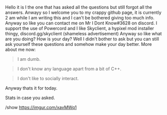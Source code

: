 Hello it is I the one that has asked all the questions but still forgot all the answers.
Anwayy so I welcome you to my crappy github page, it is currently 2 am while I am writing this and I can't be bothered giving too much info.
Anyway so like you can contact me on Mr I Dont Know#3628 on discord.
I support the use of Powercord and I like Skyclient, a hypixel mod installer thingy, discord.gg/skyclient (shameless advertisement)
Anyway so like what are you doing? How is your day? Well I didn't bother to ask but you can still ask yourself these questions and somehow make your day better.
More about me now:
> I am dumb.

> I don't know any language apart from a bit of C++.

> I don't like to socially interact.

Anyway thats it for today.

Stats in case you asked.

/show https://imgur.com/xavMWq1
